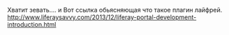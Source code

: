 Хватит зевать....
и Вот ссылка обьясняющая что такое плагин лайфрей.
http://www.liferaysavvy.com/2013/12/liferay-portal-development-introduction.html
